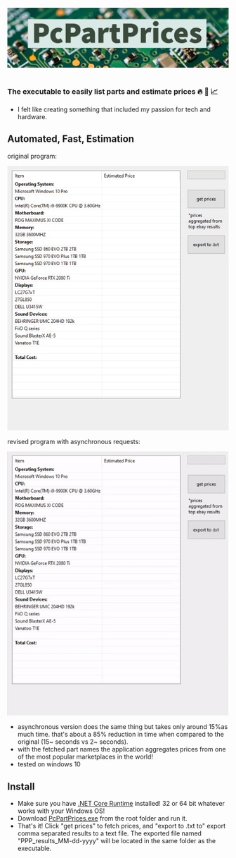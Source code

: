 ![PcPartPrices Demo](banner.jpg)

# 																

### The executable to easily list parts and estimate prices  🔥 🧻 📈



- I felt like creating something that included my passion for tech and hardware.

## Automated, Fast, Estimation

original program:

[![PcPartPrices Demo](ppp.gif)](#)



revised program with asynchronous requests:

![PcPartPrices Demo](ppp_async.gif)



- asynchronous version does the same thing but takes only around 15%as much time. that's about a 85% reduction in time when compared to the original (15~ seconds vs 2~ seconds). 
- with the fetched part names the application aggregates prices from one of the most popular marketplaces in the world!
- tested on windows 10

## Install

* Make sure you have [.NET Core Runtime](https://dotnet.microsoft.com/download/dotnet-core/current/runtime) installed! 32 or 64 bit whatever works with your Windows OS!
* Download [PcPartPrices.exe](https://github.com/nkinlui/pcpartprices/blob/master/PcPartPrices.exe) from the root folder and run it.
* That's it! Click "get prices" to fetch prices, and "export to .txt to" export comma separated results to a text file. The exported file named "PPP_results_MM-dd-yyyy" will be located in the same folder as the executable.

